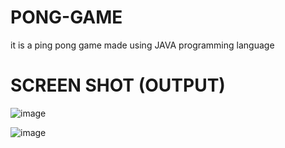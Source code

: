 # PONG-GAME
it is a ping pong game made using JAVA programming language 

# SCREEN SHOT (OUTPUT)
![image](https://github.com/vedantwarke/PONG-GAME/assets/134506624/9bf4de34-71e8-46c7-ad65-3ee4183c8606)

![image](https://github.com/vedantwarke/PONG-GAME/assets/134506624/aaa38878-a8b1-4f05-96a6-287950629c3e)
